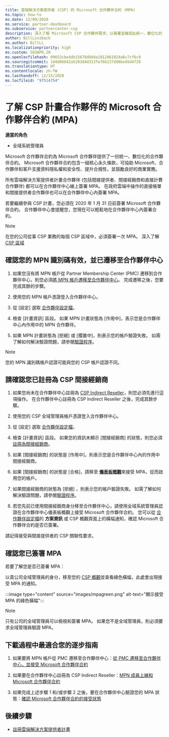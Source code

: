 ```yaml
---
title: 雲端解決方案提供者 (CSP) 的 Microsoft 合作夥伴合約 (MPA)
ms.topic: how-to
ms.date: 12/09/2020
ms.service: partner-dashboard
ms.subservice: partnercenter-csp
description: 深入了解 Microsoft CSP 合作夥伴需求，以簽署並確認此統一、數位化的 Microsoft 合作夥伴合約 (MPA)。
author: BillLinzbach
ms.author: BillLi
ms.localizationpriority: high
ms.custom: SEOAPR.20
ms.openlocfilehash: 09653cbe4db15678db94a1012861924a6c7cf6c9
ms.sourcegitcommit: 1d4d06642a5203d4d313fe76b137dd6be45d4728
ms.translationtype: HT
ms.contentlocale: zh-TW
ms.lasthandoff: 12/15/2020
ms.locfileid: "97514754"
---
```

# <a name="learn-about-the-microsoft-partner-agreement-mpa-for-csp-program-partners"></a>了解 CSP 計畫合作夥伴的 Microsoft 合作夥伴合約 (MPA)

**適當的角色**

- 全域系統管理員

Microsoft 合作夥伴合約為 Microsoft 合作夥伴提供了一份統一、數位化的合作夥伴合約。 Microsoft 合作夥伴合約包含一組核心永久條款，可協助 Microsoft、合作夥伴和客戶支援資料隱私權和安全性、提升合規性，並鼓勵良好的商業實務。

所有雲端解決方案提供者計畫合作夥伴 (包括間接提供者、間接經銷商和直接計費合作夥伴) 都可以在合作夥伴中心線上簽署 MPA。 在政府雲端中操作的直接帳單和間接提供者合作夥伴也可以在合作夥伴中心內簽署 MPA。

若要繼續參與 CSP 計畫，您必須在 2020 年 1 月 31 日前簽署 Microsoft 合作夥伴合約。 合作夥伴中心會提醒您，您現在可以輕鬆地在合作夥伴中心內簽署合約。

>[!NOTE]
>在您的公司從事 CSP 業務的每個 CSP 區域中，必須簽署一次 MPA。 深入了解 [CSP 區域](regional-authorization-overview.md) 

## <a name="verify-your-mpn-id-is-active-and-migrated-to-partner-center"></a>確認您的 MPN 識別碼有效，並已遷移至合作夥伴中心

1. 如果您沒有將 MPN 帳戶從 Partner Membership Center (PMC) 遷移到合作夥伴中心，則您必須[將 MPN 帳戶遷移至合作夥伴中心](move-pmc-pc-map.md)。 完成遷移之後，您要完成其餘的步驟。 

1. 使用您的 MPN 帳戶憑證登入合作夥伴中心。
 
1. 從 [設定] 選取 [合作夥伴設定檔](https://partner.microsoft.com/pcv/accountsettings/connectedpartnerprofile)。

1. 檢查 [計畫資訊] 區段。 如果 MPN 計畫狀態為 [作用中]，表示您是合作夥伴中心內作用中的 MPN 合作夥伴。
 
1. 如果 MPN 計畫狀態為 [拒絕] 或 [擱置中]，則表示您的帳戶驗證失敗。 如需了解如何解決驗證問題，請參閱[驗證程序](verification-responses.md)。



>[!NOTE]
>您的 MPN 識別碼帳戶認證可能與您的 CSP 帳戶認證不同。

## <a name="confirm-you-are-enrolled-as-a-csp-indirect-reseller"></a>請確認您已註冊為 CSP 間接經銷商

1. 如果您尚未在合作夥伴中心註冊為 [CSP Indirect Reseller](enrolling-in-the-csp-program.md)，則您必須先進行這項操作。 在合作夥伴中心註冊為 CSP Indirect Reseller 之後，完成其餘步驟。

1. 使用您的 CSP 全域管理員帳戶憑證登入合作夥伴中心。

1. 從 [設定] 選取 [合作夥伴設定檔](https://partner.microsoft.com/pcv/accountsettings/partnerprofile)。

1. 檢查 [計畫資訊] 區段。 如果您的資訊未顯示 [間接經銷商] 的狀態，則您必須[註冊為間接經銷商](indirect-reseller-tasks-in-partner-center.md)。

1. 如果 [間接經銷商] 的狀態是 [作用中]，則表示您是合作夥伴中心內的作用中間接經銷商。
 
4. 如果 [間接經銷商] 的狀態是 [合格]，請移至 [**儀表板概觀**](https://partner.microsoft.com/pcv/dashboard/overview)來接受 MPA，從而啟用您的帳戶。
 
1. 如果間接經銷商的狀態為 [拒絕] ，則表示您的帳戶驗證失敗。 如需了解如何解決驗證問題，請參閱[驗證程序](verification-responses.md)。

1. 若您先前已使用間接經銷商身分移至合作夥伴中心，請使用全域系統管理員認證在合作夥伴中心儀表板概觀上接受 Microsoft 合作夥伴合約。 您可以從 [合作夥伴設定檔](https://partner.microsoft.com/pcv/accountsettings/partnerprofile)的 **方案資訊** 或 CSP 概觀頁面上的橫幅通知，確認 Microsoft 合作夥伴合約是否已簽署。

請記得接受與間接提供者的 CSP 關聯性要求。

## <a name="verify-that-you-have-signed-the-mpa"></a>確認您已簽署 MPA

若要了解您是否已簽署 MPA：

 以貴公司全域管理員的身分，移至您的 [CSP 概觀](https://partner.microsoft.com/pcv/dashboard/overview)並查看綠色橫幅，此處會出現接受 MPA 的通知。

 
:::image type="content" source="images/mpagreen.png" alt-text="顯示接受 MPA 的綠色橫幅":::

>[!NOTE]
>只有公司的全域管理員可以檢視和簽署 MPA。 如果您不是全域管理員，則必須要求全域管理員驗證 MPA。


## <a name="download-the-step-by-step-guide-thats-right-for-where-you-are-in-the-process"></a>下載過程中最適合您的逐步指南

1. 如果要將 MPN 帳戶從 PMC 遷移至合作夥伴中心：[從 PMC 遷移至合作夥伴中心，並接受 Microsoft 合作夥伴合約](https://assetsprod.microsoft.com/mpn/migrate-pmc-pc-mpa-guide.pptx)

2. 如果要在合作夥伴中心註冊為 CSP Indirect Reseller：[MPN 成員上線和 Microsoft 合作夥伴合約](https://assetsprod.microsoft.com/mpn/onboard-pc-csp-mpn-mpa-guide.pptx)

3. 如果完成上述步驟 1 和/或步驟 2 之後，要在合作夥伴中心驗證您的 MPA 狀態：[確認 Microsoft 合作夥伴合約的接受狀態](https://assetsprod.microsoft.com/mpn/verify-mpa-acceptance-status.pptx)
 
## <a name="next-steps"></a>後續步驟

- [註冊雲端解決方案提供者計畫](enrolling-in-the-csp-program.md)
